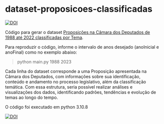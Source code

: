 # dataset-proposicoes-classificadas

[![DOI](https://zenodo.org/badge/622410247.svg)](https://zenodo.org/badge/latestdoi/622410247)

Código para gerar o dataset [Proposições na Câmara dos Deputados de 1988 até 2022 classificadas por Tema](https://zenodo.org/record/7792203). 

Para reproduzir o código, informe o intervalo de anos desejado (anoInicial e anoFinal) como no exemplo abaixo: 

> python main.py 1988 2023

Cada linha do dataset corresponde a uma Proposição apresentada na Câmara dos Deputados, com informações sobre sua identificação, conteúdo e andamento no processo legislativo, além da classificação temática. Com essa estrutura, seria possível realizar análises e visualizações dos dados, identificando padrões, tendências e evolução de temas ao longo do tempo.

O código foi executado em python 3.10.8

[![DOI](https://zenodo.org/badge/DOI/10.5281/zenodo.7792203.svg)](https://doi.org/10.5281/zenodo.7792203)
